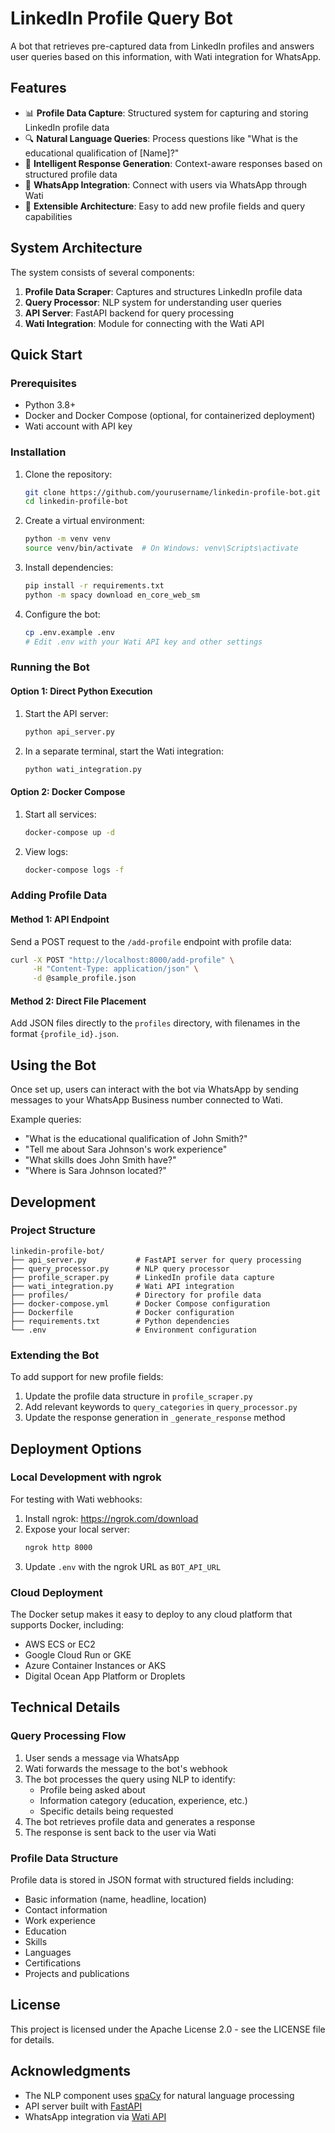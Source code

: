 # LinkedIn Profile Query Bot

A bot that retrieves pre-captured data from LinkedIn profiles and answers user queries based on this information, with Wati integration for WhatsApp.

## Features

- 📊 **Profile Data Capture**: Structured system for capturing and storing LinkedIn profile data
- 🔍 **Natural Language Queries**: Process questions like "What is the educational qualification of [Name]?"
- 🤖 **Intelligent Response Generation**: Context-aware responses based on structured profile data
- 💬 **WhatsApp Integration**: Connect with users via WhatsApp through Wati
- 🔄 **Extensible Architecture**: Easy to add new profile fields and query capabilities

## System Architecture

The system consists of several components:

1. **Profile Data Scraper**: Captures and structures LinkedIn profile data
2. **Query Processor**: NLP system for understanding user queries
3. **API Server**: FastAPI backend for query processing
4. **Wati Integration**: Module for connecting with the Wati API

## Quick Start

### Prerequisites

- Python 3.8+
- Docker and Docker Compose (optional, for containerized deployment)
- Wati account with API key

### Installation

1. Clone the repository:
   ```bash
   git clone https://github.com/yourusername/linkedin-profile-bot.git
   cd linkedin-profile-bot
   ```

2. Create a virtual environment:
   ```bash
   python -m venv venv
   source venv/bin/activate  # On Windows: venv\Scripts\activate
   ```

3. Install dependencies:
   ```bash
   pip install -r requirements.txt
   python -m spacy download en_core_web_sm
   ```

4. Configure the bot:
   ```bash
   cp .env.example .env
   # Edit .env with your Wati API key and other settings
   ```

### Running the Bot

#### Option 1: Direct Python Execution

1. Start the API server:
   ```bash
   python api_server.py
   ```

2. In a separate terminal, start the Wati integration:
   ```bash
   python wati_integration.py
   ```

#### Option 2: Docker Compose

1. Start all services:
   ```bash
   docker-compose up -d
   ```

2. View logs:
   ```bash
   docker-compose logs -f
   ```

### Adding Profile Data

#### Method 1: API Endpoint

Send a POST request to the `/add-profile` endpoint with profile data:

```bash
curl -X POST "http://localhost:8000/add-profile" \
     -H "Content-Type: application/json" \
     -d @sample_profile.json
```

#### Method 2: Direct File Placement

Add JSON files directly to the `profiles` directory, with filenames in the format `{profile_id}.json`.

## Using the Bot

Once set up, users can interact with the bot via WhatsApp by sending messages to your WhatsApp Business number connected to Wati.

Example queries:
- "What is the educational qualification of John Smith?"
- "Tell me about Sara Johnson's work experience"
- "What skills does John Smith have?"
- "Where is Sara Johnson located?"

## Development

### Project Structure

```
linkedin-profile-bot/
├── api_server.py           # FastAPI server for query processing
├── query_processor.py      # NLP query processor
├── profile_scraper.py      # LinkedIn profile data capture
├── wati_integration.py     # Wati API integration
├── profiles/               # Directory for profile data
├── docker-compose.yml      # Docker Compose configuration
├── Dockerfile              # Docker configuration
├── requirements.txt        # Python dependencies
└── .env                    # Environment configuration
```

### Extending the Bot

To add support for new profile fields:

1. Update the profile data structure in `profile_scraper.py`
2. Add relevant keywords to `query_categories` in `query_processor.py`
3. Update the response generation in `_generate_response` method

## Deployment Options

### Local Development with ngrok

For testing with Wati webhooks:

1. Install ngrok: https://ngrok.com/download
2. Expose your local server:
   ```bash
   ngrok http 8000
   ```
3. Update `.env` with the ngrok URL as `BOT_API_URL`

### Cloud Deployment

The Docker setup makes it easy to deploy to any cloud platform that supports Docker, including:

- AWS ECS or EC2
- Google Cloud Run or GKE
- Azure Container Instances or AKS
- Digital Ocean App Platform or Droplets

## Technical Details

### Query Processing Flow

1. User sends a message via WhatsApp
2. Wati forwards the message to the bot's webhook
3. The bot processes the query using NLP to identify:
   - Profile being asked about
   - Information category (education, experience, etc.)
   - Specific details being requested
4. The bot retrieves profile data and generates a response
5. The response is sent back to the user via Wati

### Profile Data Structure

Profile data is stored in JSON format with structured fields including:
- Basic information (name, headline, location)
- Contact information
- Work experience
- Education
- Skills
- Languages
- Certifications
- Projects and publications

## License

This project is licensed under the Apache License 2.0 - see the LICENSE file for details.

## Acknowledgments

- The NLP component uses [spaCy](https://spacy.io/) for natural language processing
- API server built with [FastAPI](https://fastapi.tiangolo.com/)
- WhatsApp integration via [Wati API](https://docs.wati.io/)
